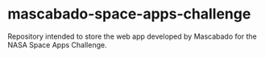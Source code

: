 # mascabado-space-apps-challenge
Repository intended to store the web app developed by Mascabado for the NASA Space Apps Challenge.
